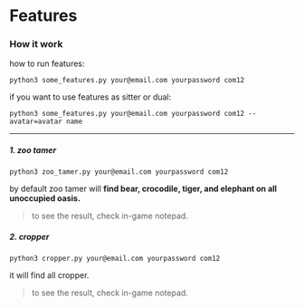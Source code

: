 # Features
### How it work
how to run features:

`python3 some_features.py your@email.com yourpassword com12`

if you want to use features as sitter or dual:

`python3 some_features.py your@email.com yourpassword com12 --avatar=avatar name`

---
##### 1. zoo tamer
`python3 zoo_tamer.py your@email.com yourpassword com12`

by default zoo tamer will **find bear, crocodile, tiger, and elephant on all unoccupied oasis.**
> to see the result, check in-game notepad.

##### 2. cropper
`python3 cropper.py your@email.com yourpassword com12`

it will find all cropper.
> to see the result, check in-game notepad.
